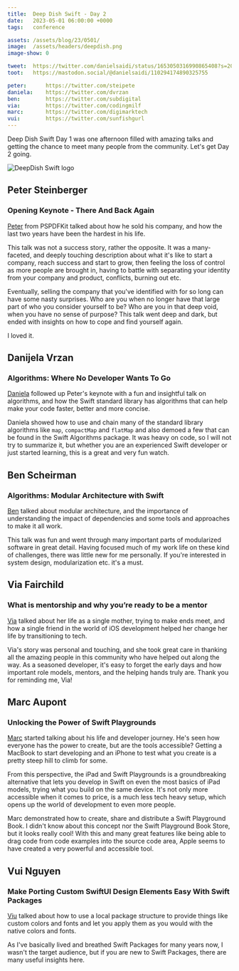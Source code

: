 ```yaml
---
title:  Deep Dish Swift - Day 2
date:   2023-05-01 06:00:00 +0000
tags:   conference

assets: /assets/blog/23/0501/
image:  /assets/headers/deepdish.png
image-show: 0

tweet:  https://twitter.com/danielsaidi/status/1653050316990865408?s=20
toot:   https://mastodon.social/@danielsaidi/110294174890325755

peter:      https://twitter.com/steipete
daniela:    https://twitter.com/dvrzan
ben:        https://twitter.com/subdigital
via:        https://twitter.com/codingmilf
marc:       https://twitter.com/digimarktech
vui:        https://twitter.com/sunfishgurl
---
```


Deep Dish Swift Day 1 was one afternoon filled with amazing talks and getting the chance to meet many people from the community. Let's get Day 2 going.

![DeepDish Swift logo]({{page.image}})


## Peter Steinberger

### Opening Keynote - There And Back Again

[Peter]({{page.peter}}) from PSPDFKit talked about how he sold his company, and how the last two years have been the hardest in his life.

This talk was not a success story, rather the opposite. It was a many-faceted, and deeply touching description about what it's like to start a company, reach success and start to grow, then feeling the loss of control as more people are brought in, having to battle with separating your identity from your company and product, conflicts, burning out etc. 

Eventually, selling the company that you've identified with for so long can have some nasty surprises. Who are you when no longer have that large part of who you consider yourself to be? Who are you in that deep void, when you have no sense of purpose? This talk went deep and dark, but ended with insights on how to cope and find yourself again.

I loved it.


## Danijela Vrzan

### Algorithms: Where No Developer Wants To Go

[Daniela]({{page.daniela}}) followed up Peter's keynote with a fun and insightful talk on algorithms, and how the Swift standard library has algorithms that can help make your code faster, better and more concise.

Daniela showed how to use and chain many of the standard library algorithms like `map`, `compactMap` and `flatMap` and also demoed a few that can be found in the Swift Algorithms package. It was heavy on code, so I will not try to summarize it, but whether you are an experienced Swift developer or just started learning, this is a great and very fun watch.


## Ben Scheirman

### Algorithms: Modular Architecture with Swift

[Ben]({{page.ben}}) talked about modular architecture, and the importance of understanding the impact of dependencies and some tools and approaches to make it all work.

This talk was fun and went through many important parts of modularized software in great detail. Having focused much of my work life on these kind of challenges, there was little new for me personally. If you're interested in system design, modularization etc. it's a must.



## Via Fairchild

### What is mentorship and why you’re ready to be a mentor

[Via]({{page.via}}) talked about her life as a single mother, trying to make ends meet, and how a single friend in the world of iOS development helped her change her life by transitioning to tech.

Via's story was personal and touching, and she took great care in thanking all the amazing people in this community who have helped out along the way. As a seasoned developer, it's easy to forget the early days and how important role models, mentors, and the helping hands truly are. Thank you for reminding me, Via!



## Marc Aupont

### Unlocking the Power of Swift Playgrounds

[Marc]({{page.marc}}) started talking about his life and developer journey. He's seen how everyone has the power to create, but are the tools accessible? Getting a MacBook to start developing and an iPhone to test what you create is a pretty steep hill to climb for some.

From this perspective, the iPad and Swift Playgrounds is a groundbreaking alternative that lets you develop in Swift on even the most basics of iPad models, trying what you build on the same device. It's not only more accessible when it comes to price, is a much less tech heavy setup, which opens up the world of development to even more people.

Marc demonstrated how to create, share and distribute a Swift Playground Book. I didn't know about this concept nor the Swift Playground Book Store, but it looks really cool! With this and many great features like being able to drag code from code examples into the source code area, Apple seems to have created a very powerful and accessible tool.



## Vui Nguyen

### Make Porting Custom SwiftUI Design Elements Easy With Swift Packages

[Viu]({{page.viu}}) talked about how to use a local package structure to provide things like custom colors and fonts and let you apply them as you would with the native colors and fonts. 

As I've basically lived and breathed Swift Packages for many years now, I wasn't the target audience, but if you are new to Swift Packages, there are many useful insights here.